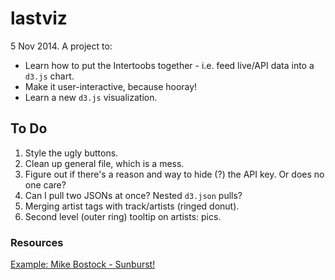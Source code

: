 lastviz
=======

5 Nov 2014. A project to:
* Learn how to put the Intertoobs together - i.e. feed live/API data into a `d3.js` chart.
* Make it user-interactive, because hooray!
* Learn a new `d3.js` visualization. 

## To Do
1. Style the ugly buttons.
2. Clean up general file, which is a mess.
3. Figure out if there's a reason and way to hide (?) the API key. Or does no one care?
4. Can I pull two JSONs at once? Nested `d3.json` pulls?
5. Merging artist tags with track/artists (ringed donut).
6. Second level (outer ring) tooltip on artists: pics.

### Resources

[Example: Mike Bostock - Sunburst!](http://bl.ocks.org/mbostock/4063423)

